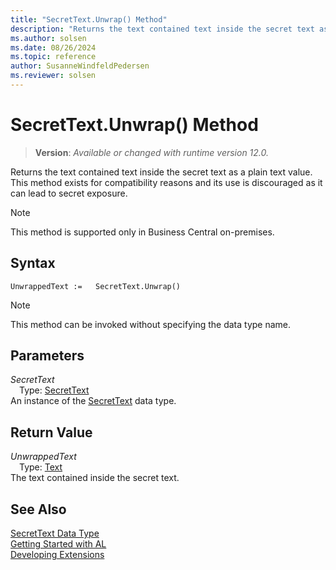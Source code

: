 ```yaml
---
title: "SecretText.Unwrap() Method"
description: "Returns the text contained text inside the secret text as a plain text value."
ms.author: solsen
ms.date: 08/26/2024
ms.topic: reference
author: SusanneWindfeldPedersen
ms.reviewer: solsen
---
```

[//]: # (START>DO_NOT_EDIT)
[//]: # (IMPORTANT:Do not edit any of the content between here and the END>DO_NOT_EDIT.)
[//]: # (Any modifications should be made in the .xml files in the ModernDev repo.)
# SecretText.Unwrap() Method
> **Version**: _Available or changed with runtime version 12.0._

Returns the text contained text inside the secret text as a plain text value. This method exists for compatibility reasons and its use is discouraged as it can lead to secret exposure.

> [!NOTE]
> This method is supported only in Business Central on-premises.

## Syntax
```AL
UnwrappedText :=   SecretText.Unwrap()
```
> [!NOTE]
> This method can be invoked without specifying the data type name.
## Parameters
*SecretText*  
&emsp;Type: [SecretText](secrettext-data-type.md)  
An instance of the [SecretText](secrettext-data-type.md) data type.  

## Return Value
*UnwrappedText*  
&emsp;Type: [Text](../text/text-data-type.md)  
The text contained inside the secret text.


[//]: # (IMPORTANT: END>DO_NOT_EDIT)
## See Also
[SecretText Data Type](secrettext-data-type.md)  
[Getting Started with AL](../../devenv-get-started.md)  
[Developing Extensions](../../devenv-dev-overview.md)